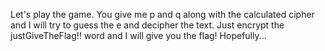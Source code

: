 Let's play the game. You give me p and q along with the calculated cipher and I will try to guess the e and decipher the text. Just encrypt the justGiveTheFlag!! word and I will give you the flag! Hopefully...
